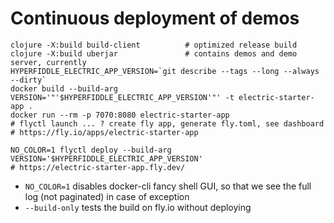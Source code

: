 # Continuous deployment of demos

```shell
clojure -X:build build-client          # optimized release build
clojure -X:build uberjar               # contains demos and demo server, currently
HYPERFIDDLE_ELECTRIC_APP_VERSION=`git describe --tags --long --always --dirty`
docker build --build-arg VERSION='"'$HYPERFIDDLE_ELECTRIC_APP_VERSION'"' -t electric-starter-app .
docker run --rm -p 7070:8080 electric-starter-app
# flyctl launch ... ? create fly app, generate fly.toml, see dashboard
# https://fly.io/apps/electric-starter-app

NO_COLOR=1 flyctl deploy --build-arg VERSION='$HYPERFIDDLE_ELECTRIC_APP_VERSION'
# https://electric-starter-app.fly.dev/
```

- `NO_COLOR=1` disables docker-cli fancy shell GUI, so that we see the full log (not paginated) in case of exception
- `--build-only` tests the build on fly.io without deploying
